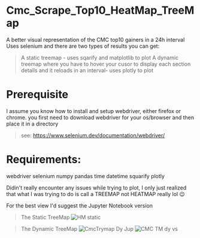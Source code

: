 # Cmc_Scrape_Top10_HeatMap_TreeMap
A better visual representation of the CMC top10 gainers in a 24h interval
Uses selenium and there are two types of results you can get:
>A static treemap - uses sqarify and matplotlib to plot
>A dynamic treemap where you have to hover your cusor to display each section details and it reloads in an interval- uses plotly to plot


# Prerequisite
I assume you know how to install and setup webdriver, either firefox or chrome. you first need to download webdriver for your os/browser and then place it in a directory
> see: https://www.selenium.dev/documentation/webdriver/

# Requirements:
webdriver selenium numpy pandas time datetime squarify plotly

Didin't really encounter any issues while trying to plot, I only just realized that what I was trying to do is call a TREEMAP not HEATMAP really lol 😉

For the best view I'd suggest the Jupyter Notebook version

> The Static TreeMap
![HM static](https://github.com/AyFait/Cmc_Scrape_Top10_HeatMap_TreeMap/assets/50885913/848f5ba6-4313-41dc-8098-47065584f559)

> The Dynamic TreeMap
![CmcTrymap Dy Jup](https://github.com/AyFait/Cmc_Scrape_Top10_HeatMap_TreeMap/assets/50885913/bcbdeac0-d2f9-430b-8486-b35e9721c433)
![CMC TM dy vs](https://github.com/AyFait/Cmc_Scrape_Top10_HeatMap_TreeMap/assets/50885913/e7f0be39-8883-45cd-b4a6-8b98b8f1c415)
